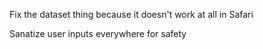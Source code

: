 Fix the dataset thing because it doesn't work at all in Safari

Sanatize user inputs everywhere for safety